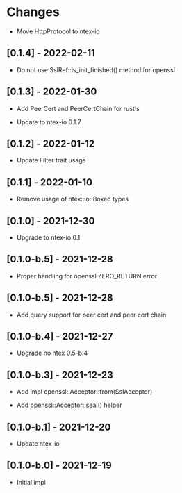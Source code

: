 # Changes

* Move HttpProtocol to ntex-io

## [0.1.4] - 2022-02-11

* Do not use SslRef::is_init_finished() method for openssl

## [0.1.3] - 2022-01-30

* Add PeerCert and PeerCertChain for rustls

* Update to ntex-io 0.1.7

## [0.1.2] - 2022-01-12

* Update Filter trait usage

## [0.1.1] - 2022-01-10

* Remove usage of ntex::io::Boxed types

## [0.1.0] - 2021-12-30

* Upgrade to ntex-io 0.1

## [0.1.0-b.5] - 2021-12-28

* Proper handling for openssl ZERO_RETURN error

## [0.1.0-b.5] - 2021-12-28

* Add query support for peer cert and peer cert chain

## [0.1.0-b.4] - 2021-12-27

* Upgrade no ntex 0.5-b.4

## [0.1.0-b.3] - 2021-12-23

* Add impl openssl::Acceptor::from(SslAcceptor)

* Add openssl::Acceptor::seal() helper

## [0.1.0-b.1] - 2021-12-20

* Update ntex-io

## [0.1.0-b.0] - 2021-12-19

* Initial impl
